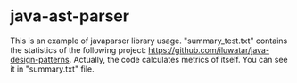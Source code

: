 # java-ast-parser

This is an example of javaparser library usage.
"summary_test.txt" contains the statistics of the following project: https://github.com/iluwatar/java-design-patterns.
Actually, the code calculates metrics of itself. You can see it in "summary.txt" file.
